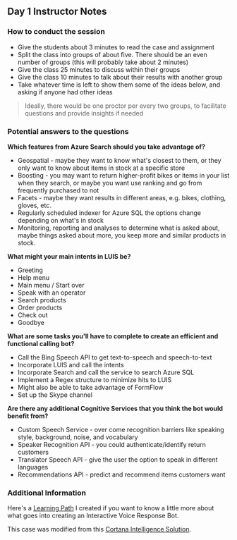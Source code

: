 ## Day 1 Instructor Notes

### How to conduct the session
* Give the students about 3 minutes to read the case and assignment
* Split the class into groups of about five. There should be an even number of groups (this will probably take about 2 minutes)
* Give the class 25 minutes to discuss within their groups
* Give the class 10 minutes to talk about their results with another group
* Take whatever time is left to show them some of the ideas below, and asking if anyone had other ideas
> Ideally, there would be one proctor per every two groups, to facilitate questions and provide insights if needed

### Potential answers to the questions

**Which features from Azure Search should you take advantage of?**
* Geospatial - maybe they want to know what's closest to them, or they only want to know about items in stock at a specific store
* Boosting - you may want to return higher-profit bikes or items in your list when they search, or maybe you want use ranking and go from frequently purchased to not
* Facets - maybe they want results in different areas, e.g. bikes, clothing, gloves, etc.
* Regularly scheduled indexer for Azure SQL the options change depending on what's in stock
* Monitoring, reporting and analyses to determine what is asked about, maybe things asked about more, you keep more and similar products in stock.


**What might your main intents in LUIS be?**
* Greeting
* Help menu
* Main menu / Start over
* Speak with an operator
* Search products
* Order products
* Check out
* Goodbye

**What are some tasks you'll have to complete to create an efficient and functional calling bot?**
* Call the Bing Speech API to get text-to-speech and speech-to-text
* Incorporate LUIS and call the intents
* Incorporate Search and call the service to search Azure SQL
* Implement a Regex structure to minimize hits to LUIS
* Might also be able to take advantage of FormFlow
* Set up the Skype channel

**Are there any additional Cognitive Services that you think the bot would benefit from?**  
* Custom Speech Service - over come recognition barriers like speaking style, background, noise, and vocabulary
* Speaker Recognition API - you could authenticate/identify return customers
* Translator Speech API - give the user the option to speak in different languages
* Recommendations API - predict and recommend items customers want

### Additional Information
Here's a [Learning Path](https://github.com/amthomas46/LearningPaths/blob/master/Developer/Learning%20Path%20-%20Interactive%20Voice%20Response%20Bot.md) I created if you want to know a little more about what goes into creating an Interactive Voice Response Bot.

This case was modified from this [Cortana Intelligence Solution](https://gallery.cortanaintelligence.com/Solution/Interactive-Voice-Response-Bot).